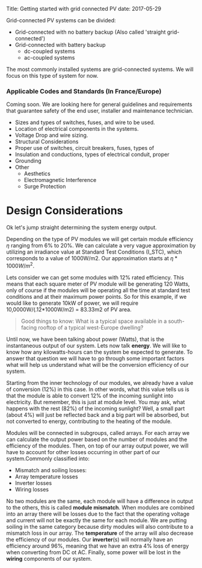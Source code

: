 Title: Getting started with grid connected PV
date: 2017-05-29
<!-- status: draft -->

Grid-connected PV systems can be divided: 

* Grid-connected with no battery backup (Also called 'straight grid-connected')
* Grid-connected with battery backup
    * dc-coupled systems
    * ac-coupled systems

The most commonly installed systems are grid-connected systems. We will
focus on this type of system for now.

### Applicable Codes and Standards (In France/Europe)

Coming soon.
We are looking here for general guidelines and requirements that
guarantee safety of the end user, installer and maintenance technician. 

* Sizes and types of switches, fuses, and wire to be used.
* Location of electrical components in the systems.
* Voltage Drop and wire sizing.
* Structural Considerations
* Proper use of switches, circuit breakers, fuses, types of
* Insulation and conductions, types of electrical conduit, proper
* Grounding
* Other
    * Aesthetics
    * Electromagnetic Interference
    * Surge Protection

# Design Considerations
Ok let's jump straight determining the system energy output.

Depending on the type of PV modules we will get certain module efficiency $\eta$ ranging from 6% to 20%. We can calculate a very vague approximation by utilizing an irradiance value at Standard Test Conditions (I_STC), which corresponds to a value of 1000W/m2. Our approximation starts at $\eta * 1000 W/m^2$.

Lets consider we can get some modules with 12% rated efficiency. This means that each square meter of PV module will be generating 120 Watts, only of course if the modules will be operating all the time at standard test conditions and at their maximum power points. So for this example, if we would like to generate 10kW of power, we will require 10,0000W/(.12*1000W/m2) = 83.33m2 of PV area.

>Good things to know: What is a typical space available in a south-facing rooftop of a typical west-Europe dwelling?

Until now, we have been talking about power (Watts), that is the instantaneous output of our system. Lets now talk **energy**. We will like to know how any kilowatts-hours can the system be expected to generate. To answer that question we will have to go through some important factors what will help us understand what will be the conversion efficiency of our system.

Starting from the inner technology of our modules, we already have a value of conversion (12%) in this case. In other words, what this value tells us is that the module is able to convert 12% of the incoming sunlight into electricity. But remember, this is just at module level. You may ask, what happens with the rest (82%) of the incoming sunlight? Well, a small part (about 4%) will just be reflected back and a big part will be absorbed, but not converted to energy, contributing to the heating of the module.

Modules will be connected in subgroups, called arrays. For each array we can calculate the output power based on the number of modules and the efficiency of the modules. Then, on top of our array output power, we will have to account for other losses occurring in other part of our system.Commonly classified into:

* Mismatch and soiling losses:
* Array temperature losses
* Inverter losses
* Wiring losses

No two modules are the same, each module will have a difference in output to the others, this is called **module mismatch**. When modules are combined into an array there will be losses due to the fact that the operating voltage and current will not be exactly the same for each module. We are putting soiling in the same category because dirty modules will also contribute to a mismatch loss in our array. The **temperature** of the array will also decrease the efficiency of our modules. Our **inverter**(s) will normally have an efficiency around 96%, meaning that we have an extra 4% loss of energy when converting from DC ot AC. Finally, some power will be lost in the **wiring** components of our system.

